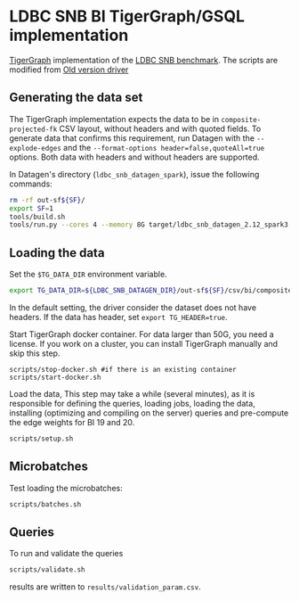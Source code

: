 # LDBC SNB BI TigerGraph/GSQL implementation

[TigerGraph](https://www.tigergraph.com) implementation of the [LDBC SNB benchmark](https://github.com/ldbc/ldbc_snb_docs). The scripts are modified from [Old version driver](https://github.com/tigergraph/ecosys/tree/ldbc/ldbc_benchmark/tigergraph/queries_v3)

## Generating the data set

The TigerGraph implementation expects the data to be in `composite-projected-fk` CSV layout, without headers and with quoted fields.
To generate data that confirms this requirement, run Datagen with the `--explode-edges` and the `--format-options header=false,quoteAll=true` options. Both data with headers and without headers are supported. 

In Datagen's directory (`ldbc_snb_datagen_spark`), issue the following commands:

```bash
rm -rf out-sf${SF}/
export SF=1
tools/build.sh
tools/run.py --cores 4 --memory 8G target/ldbc_snb_datagen_2.12_spark3.1-0.5.0-SNAPSHOT.jar -- --format csv --scale-factor ${SF} --explode-edges --mode bi --output-dir out-sf${SF}/ --generate-factors --format-options header=false
```

## Loading the data

Set the `$TG_DATA_DIR` environment variable.
```bash
export TG_DATA_DIR=${LDBC_SNB_DATAGEN_DIR}/out-sf${SF}/csv/bi/composite-projected-fk/
```

In the default setting, the driver consider the dataset does not have headers. If the data has header, set `export TG_HEADER=true`.

Start TigerGraph docker container. For data larger than 50G, you need a license. If you work on a cluster, you can install TigerGraph manually and skip this step.
```
scripts/stop-docker.sh #if there is an existing container
scripts/start-docker.sh
```

Load the data, This step may take a while (several minutes), as it is responsible for defining the queries, loading jobs, loading the data, installing (optimizing and compiling on the server) queries and pre-compute the edge weights for BI 19 and 20.

```bash
scripts/setup.sh
```

## Microbatches

Test loading the microbatches:
```bash
scripts/batches.sh
```

## Queries

To run and validate the queries

```bash
scripts/validate.sh
```

results are written to `results/validation_param.csv`.